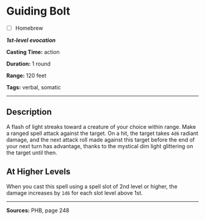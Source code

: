 # Guiding Bolt

- [ ] Homebrew

***1st-level evocation***

**Casting Time:** action

**Duration:** 1 round

**Range:** 120 feet

**Tags:** verbal, somatic

---

## Description
A flash of light streaks toward a creature of your choice within range.
Make a ranged spell attack against the target.
On a hit, the target takes `4d6` radiant damage, and the next attack roll made against this target before the end of your next turn has advantage, thanks to the mystical dim light glittering on the target until then.

## At Higher Levels
When you cast this spell using a spell slot of 2nd level or higher, the damage increases by `1d6` for each slot level above 1st.

---

**Sources:** PHB, page 248
